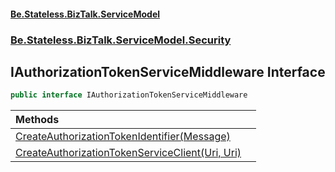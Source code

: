 #### [Be.Stateless.BizTalk.ServiceModel](README.md 'README')
### [Be.Stateless.BizTalk.ServiceModel.Security](Be.Stateless.BizTalk.ServiceModel.Security.md 'Be.Stateless.BizTalk.ServiceModel.Security')

## IAuthorizationTokenServiceMiddleware Interface

```csharp
public interface IAuthorizationTokenServiceMiddleware
```

| Methods | |
| :--- | :--- |
| [CreateAuthorizationTokenIdentifier(Message)](IAuthorizationTokenServiceMiddleware.CreateAuthorizationTokenIdentifier(Message).md 'Be.Stateless.BizTalk.ServiceModel.Security.IAuthorizationTokenServiceMiddleware.CreateAuthorizationTokenIdentifier(System.ServiceModel.Channels.Message)') | |
| [CreateAuthorizationTokenServiceClient(Uri, Uri)](IAuthorizationTokenServiceMiddleware.CreateAuthorizationTokenServiceClient(Uri,Uri).md 'Be.Stateless.BizTalk.ServiceModel.Security.IAuthorizationTokenServiceMiddleware.CreateAuthorizationTokenServiceClient(System.Uri, System.Uri)') | |

